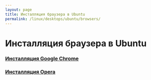 ```yaml
---
layout: page
title: Инсталляция браузера в Ubuntu
permalink: /linux/desktops/ubuntu/browsers/
---
```


# Инсталляция браузера в Ubuntu


### [Инсталляция Google Chrome](/linux/desktops/ubuntu/browsers/chrome/)

### [Инсталляция Opera](/linux/desktops/ubuntu/browsers/opera/)